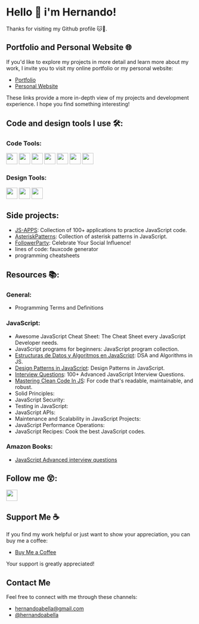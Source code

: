 # Hello 👋 i'm Hernando!
Thanks for visiting my Github profile 🐱🐙.

## Portfolio and Personal Website 🌐

If you'd like to explore my projects in more detail and learn more about my work, I invite you to visit my online portfolio or my personal website:

- [Portfolio](https://hernandoabella.github.io/portfolio/)
- [Personal Website](https://www.hernandoabella.dev)

These links provide a more in-depth view of my projects and development experience. I hope you find something interesting!

## Code and design tools I use 🛠️:

### Code Tools:
<span><img src="https://cdn.jsdelivr.net/gh/devicons/devicon/icons/html5/html5-original.svg" width="30px"/></span>
<span><img src="https://cdn.jsdelivr.net/gh/devicons/devicon/icons/css3/css3-original.svg" width="30px"/></span>
<span><img src="https://cdn.jsdelivr.net/gh/devicons/devicon/icons/javascript/javascript-original.svg" width="30px"/></span>
<span><img src="https://cdn.jsdelivr.net/gh/devicons/devicon/icons/tailwindcss/tailwindcss-plain.svg" width="30px"/></span> 
<span><img src="https://cdn.jsdelivr.net/gh/devicons/devicon/icons/typescript/typescript-original.svg" width="30px"/></span>
<span><img src="https://cdn.jsdelivr.net/gh/devicons/devicon/icons/react/react-original.svg" width="30px"/></span>
<span><img src="https://cdn.jsdelivr.net/gh/devicons/devicon/icons/nextjs/nextjs-original.svg" width="30px"/>
</span>

### Design Tools:
<span><img src="https://cdn.jsdelivr.net/gh/devicons/devicon/icons/canva/canva-original.svg" width="30px"/></span>
<span><img src="https://cdn.jsdelivr.net/gh/devicons/devicon/icons/figma/figma-original.svg" width="30px"/></span>
<span><img src="https://cdn.jsdelivr.net/gh/devicons/devicon/icons/illustrator/illustrator-plain.svg" width="30px"/></span>

## Side projects:
- [JS-APPS](https://github.com/hernandoabella/js-apps): Collection of 100+ applications to practice JavaScript code.
- [AsteriskPatterns](https://github.com/hernandoabella/asteriskpatterns): Collection of asterisk patterns in JavaScript.
- [FollowerParty](https://github.com/hernandoabella/followerparty): Celebrate Your Social Influence!
- lines of code: fauxcode generator
- programming cheatsheets

## Resources 📚:
### General: 
- Programming Terms and Definitions

### JavaScript:
- Awesome JavaScript Cheat Sheet: The Cheat Sheet every JavaScript Developer needs.
- JavaScript programs for beginners: JavaScript program collection.
- [Estructuras de Datos y Algoritmos en JavaScript](https://github.com/hernandoabella/dsa-in-js): DSA and Algorithms in JS. 
- [Design Patterns in JavaScript](https://github.com/hernandoabella/design-patterns-in-javascript): Design Patterns in JavaScript.
- [Interview Questions](https://github.com/hernandoabella/interview-questions-js): 100+ Advanced JavaScript Interview Questions.
- [Mastering Clean Code In JS](https://github.com/hernandoabella/clean-code-in-js): For code that's readable, maintainable, and robust.
- Solid Principles:
- JavaScript Security:
- Testing in JavaScript:
- JavaScript APIs:
- Maintenance and Scalability in JavaScript Projects:
- JavaScript Performance Operations:
- JavaScript Recipes: Cook the best JavaScript codes.

### Amazon Books:
- [JavaScript Advanced interview questions]()

## Follow me 😲:

[<img src="https://cdn-icons-png.flaticon.com/512/2504/2504947.png" width="30px"/>](https://www.twitter.com/hernandoabella)

## Support Me ☕

If you find my work helpful or just want to show your appreciation, you can buy me a coffee:

- [Buy Me a Coffee](https://www.buymeacoffee.com/yourusername)

Your support is greatly appreciated!

## Contact Me

Feel free to connect with me through these channels:

- hernandoabella@gmail.com
- [@hernandoabella](https://twitter.com/hernandoabella)
